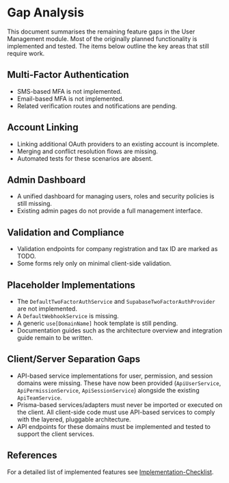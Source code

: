 # Gap Analysis

This document summarises the remaining feature gaps in the User Management module. Most of the originally planned functionality is implemented and tested. The items below outline the key areas that still require work.

## Multi-Factor Authentication
- SMS-based MFA is not implemented.
- Email-based MFA is not implemented.
- Related verification routes and notifications are pending.

## Account Linking
- Linking additional OAuth providers to an existing account is incomplete.
- Merging and conflict resolution flows are missing.
- Automated tests for these scenarios are absent.

## Admin Dashboard
- A unified dashboard for managing users, roles and security policies is still missing.
- Existing admin pages do not provide a full management interface.

## Validation and Compliance
- Validation endpoints for company registration and tax ID are marked as TODO.
- Some forms rely only on minimal client-side validation.

## Placeholder Implementations
- The `DefaultTwoFactorAuthService` and `SupabaseTwoFactorAuthProvider` are not implemented.
- A `DefaultWebhookService` is missing.
- A generic `use[DomainName]` hook template is still pending.
- Documentation guides such as the architecture overview and integration guide remain to be written.

## Client/Server Separation Gaps
- API-based service implementations for user, permission, and session domains were missing. These have now been provided (`ApiUserService`, `ApiPermissionService`, `ApiSessionService`) alongside the existing `ApiTeamService`.
- Prisma-based services/adapters must never be imported or executed on the client. All client-side code must use API-based services to comply with the layered, pluggable architecture.
- API endpoints for these domains must be implemented and tested to support the client services.

## References
For a detailed list of implemented features see [Implementation-Checklist](../Product%20documentation/Implementation-Checklist.md).
